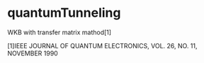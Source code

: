 # quantumTunneling
WKB with transfer matrix mathod[1]

[1]IEEE JOURNAL OF QUANTUM ELECTRONICS, VOL. 26, NO. 11, NOVEMBER 1990
